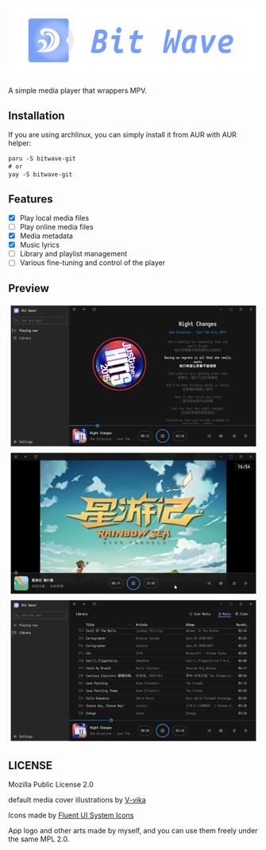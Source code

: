 # ![Bit Wave!](arts/logo-full.svg)

A simple media player that wrappers MPV.

## Installation

If you are using archlinux, you can simply install it from AUR with AUR helper:

```
paru -S bitwave-git
# or
yay -S bitwave-git
```

## Features

- [x] Play local media files
- [ ] Play online media files
- [x] Media metadata
- [x] Music lyrics
- [ ] Library and playlist management
- [ ] Various fine-tuning and control of the player

## Preview

![Music Player](arts/preview-home.png)
![Video Player](arts/preview-video.png)
![Media Library](arts/preview-library.png)

## LICENSE

Mozilla Public License 2.0

default media cover illustrations by [V-vika](https://www.iconfont.cn/illustrations/detail?cid=43981)

Icons made by [Fluent UI System Icons](https://github.com/microsoft/fluentui-system-icons)

App logo and other arts made by myself, and you can use them freely under the same MPL 2.0.
